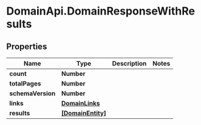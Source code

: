 # DomainApi.DomainResponseWithResults

## Properties

Name | Type | Description | Notes
------------ | ------------- | ------------- | -------------
**count** | **Number** |  | 
**totalPages** | **Number** |  | 
**schemaVersion** | **Number** |  | 
**links** | [**DomainLinks**](DomainLinks.md) |  | 
**results** | [**[DomainEntity]**](DomainEntity.md) |  | 


